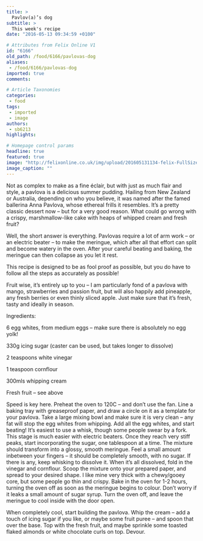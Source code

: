 ```yaml
---
title: >
  Pavlov(a)’s dog
subtitle: >
  This week's recipe
date: "2016-05-13 09:34:59 +0100"

# Attributes from Felix Online V1
id: "6166"
old_path: /food/6166/pavlovas-dog
aliases:
 - /food/6166/pavlovas-dog
imported: true
comments:

# Article Taxonomies
categories:
 - food
tags:
 - imported
 - image
authors:
 - sb6213
highlights:

# Homepage control params
headline: true
featured: true
image: "http://felixonline.co.uk/img/upload/201605131134-felix-FullSizeRender.jpg"
image_caption: ""
---
```


Not as complex to make as a fine éclair, but with just as much flair and style, a pavlova is a delicious summer pudding. Hailing from New Zealand or Australia, depending on who you believe, it was named after the famed ballerina Anna Pavlova, whose ethereal frills it resembles. It’s a pretty classic dessert now – but for a very good reason. What could go wrong with a crispy, marshmallow-like cake with heaps of whipped cream and fresh fruit?

Well, the short answer is everything. Pavlovas require a lot of arm work – or an electric beater – to make the meringue, which after all that effort can split and become watery in the oven. After your careful beating and baking, the meringue can then collapse as you let it rest.

This recipe is designed to be as fool proof as possible, but you do have to follow all the steps as accurately as possible!

Fruit wise, it’s entirely up to you – I am particularly fond of a pavlova with mango, strawberries and passion fruit, but will also happily add pineapple, any fresh berries or even thinly sliced apple. Just make sure that it’s fresh, tasty and ideally in season.

Ingredients:

6 egg whites, from medium eggs – make sure there is absolutely no egg yolk!

330g icing sugar (caster can be used, but takes longer to dissolve)

2 teaspoons white vinegar

1 teaspoon cornflour

300mls whipping cream

Fresh fruit – see above

Speed is key here. Preheat the oven to 120C – and don’t use the fan. Line a baking tray with greaseproof paper, and draw a circle on it as a template for your pavlova. Take a large mixing bowl and make sure it is very clean – any fat will stop the egg whites from whipping. Add all the egg whites, and start beating! It’s easiest to use a whisk, though some people swear by a fork. This stage is much easier with electric beaters. Once they reach very stiff peaks, start incorporating the sugar, one tablespoon at a time. The mixture should transform into a glossy, smooth meringue. Feel a small amount inbetween your fingers – it should be completely smooth, with no sugar. If there is any, keep whisking to dissolve it. When it’s all dissolved, fold in the vinegar and cornflour. Scoop the mixture onto your prepared paper, and spread to your desired shape. I like mine very thick with a chewy/gooey core, but some people go thin and crispy. Bake in the oven for 1-2 hours, turning the oven off as soon as the meringue begins to colour. Don’t worry if it leaks a small amount of sugar syrup. Turn the oven off, and leave the meringue to cool inside with the door open.

When completely cool, start building the pavlova. Whip the cream – add a touch of icing sugar if you like, or maybe some fruit puree – and spoon that over the base. Top with the fresh fruit, and maybe sprinkle some toasted flaked almonds or white chocolate curls on top.  Devour.
